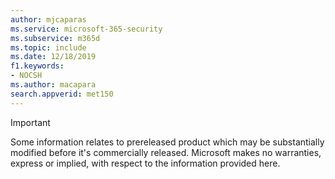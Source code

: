 ```yaml
---
author: mjcaparas
ms.service: microsoft-365-security
ms.subservice: m365d
ms.topic: include
ms.date: 12/18/2019
f1.keywords:
- NOCSH
ms.author: macapara
search.appverid: met150
---
```


> [!IMPORTANT]
> Some information relates to prereleased product which may be substantially modified before it's commercially released. Microsoft makes no warranties, express or implied, with respect to the information provided here.
